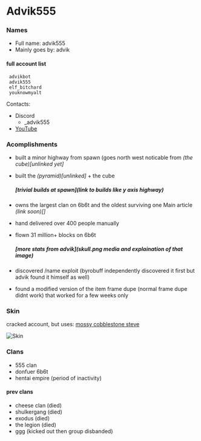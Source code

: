 # Advik555

### Names
* Full name: advik555
* Mainly goes by: advik

#### full account list
```* advik123
 advikbot
 advik555
 elf_bitchard
 youknowmyalt 
```


Contacts:
* Discord
  * _advik555
* [YouTube](https://www.youtube.com/channel/UCoEpKXImySV-CEHe9pLEfjg/)

### Acomplishments
- built a minor highway from spawn (goes north west noticable from *(the cube)[unlinked yet]*
- built the *(pyramid)[unlinked]* + the cube 
  ##### [trivial builds at spawn](link to builds like y axis highway)

- owns the largest clan on 6b6t and the oldest surviving one Main article *(link soon)[]*
- hand delivered over 400 people manually

- flown 31 million+ blocks on 6b6t 
  ##### [more stats from advik](skull.png media and explaination of that image)
- discovered /name exploit (byrobuff independently discovered it first but advik found it himself as well)
- found a modified version of the item frame dupe (normal frame dupe didnt work) that worked for a few weeks only


### Skin

cracked account, but uses: [mossy cobblestone steve](https://www.planetminecraft.com/skin/mossy-cobblestone-steve-trailer-steve/)

![Skin](https://i.ibb.co/pRQ889L/screenshot-1714085591645.png)

### Clans
- 555 clan
- donfuer 6b6t
- hentai empire (period of inactivity)

#### prev clans
- cheese clan (died)
- shulkergang (died)
- exodus (died)
- the legion (died)
- ggg (kicked out then group disbanded)
